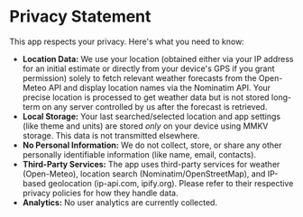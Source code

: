 # Privacy Statement

This app respects your privacy. Here's what you need to know:

- **Location Data:** We use your location (obtained either via your IP address for an initial estimate or directly from your device's GPS if you grant permission) solely to fetch relevant weather forecasts from the Open-Meteo API and display location names via the Nominatim API. Your precise location is processed to get weather data but is not stored long-term on any server controlled by us after the forecast is retrieved.
- **Local Storage:** Your last searched/selected location and app settings (like theme and units) are stored _only_ on your device using MMKV storage. This data is not transmitted elsewhere.
- **No Personal Information:** We do not collect, store, or share any other personally identifiable information (like name, email, contacts).
- **Third-Party Services:** The app uses third-party services for weather (Open-Meteo), location search (Nominatim/OpenStreetMap), and IP-based geolocation (ip-api.com, ipify.org). Please refer to their respective privacy policies for how they handle data.
- **Analytics:** No user analytics are currently collected.
